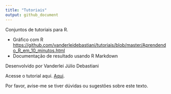 ```yaml
---
title: "Tutoriais"
output: github_document
---
```


Conjuntos de tutoriais para R.

- Gráfico com R <https://github.com/vanderleidebastiani/tutoriais/blob/master/Aprendendo_R_em_10_minutos.html>
- Documentação de resultado usando R Markdown

Desenvolvido por Vanderlei Júlio Debastiani

Acesse o tutorial aqui.
[Aqui](https://vanderleidebastiani.github.io/tutoriais/).

Por favor, avise-me se tiver dúvidas ou sugestões sobre este texto.
